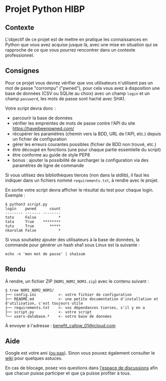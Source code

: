 # Projet Python HIBP

## Contexte

L'objectif de ce projet est de mettre en pratique les connaissances en Python
que vous avez acquise jusque là, avec une mise en situation qui se rapproche de
ce que vous pourrez rencontrer dans un contexte professionnel.

## Consignes

Pour ce projet vous devrez vérifier que vos utilisateurs n'utilisent pas un mot
de passe "corrompu" ("pwned"), pour cela vous avez à disposition une base de
données (CSV ou SQLite au choix) avec un champ `login` et un champ `password`,
les mots de passe sont haché avec SHA1.

Votre script devra donc :
- parcourir la base de données
- vérifier les empreintes de mots de passe contre l'API du site
  https://haveibeenpwned.com/
- récupérer les paramètres (chemin vers la BDD, URL de l'API, etc.) depuis un
  fichier de configuration
- gérer les erreurs courantes possibles (fichier de BDD non trouvé, etc.)
- être découpé en fonctions (une pour chaque partie essentielle du script)
- être conforme au guide de style PEP8
- bonus : ajouter la possibilité de surcharger la configuration via des
  paramètres de ligne de commande

Si vous utilisez des bibliothèques tierces (non dans la stdlib), il faut les
indiquer dans un fichiers nommé `requirements.txt`, à rendre avec le projet.

En sortie votre script devra afficher le résultat du test pour chaque login.
Exemple :

```
$ python3 script.py
login    pwned      count
-------- ------- --------
toto     False          *
tata     True    ********
tutu     True       *****
nkarolak False          *
```

Si vous souhaitez ajouter des utilisateurs à la base de données, la commande
pour générer un hash sha1 sous Linux est la suivante :

```
echo -n 'mon mot de passe' | sha1sum
```

## Rendu

À rendre, un fichier ZIP (`NOM1_NOM2_NOM3.zip`) avec le contenu suivant :

```
$ tree NOM1_NOM2_NOM3/
├── config.ini          <- votre fichier de configuration
├── README.md           <- une petite documentation d'installation et d'utilisation, c'est toujours utile
├── requirements.txt    <- vos dépendances tierces, s'il y en a
├── script.py           <- votre script
└── users-database.*    <- votre base de données
```

À envoyer à l'adresse : [benefit_callow_01@icloud.com](mailto:benefit_callow_01@icloud.com)

## Aide

Google est votre ami ([ou pas](https://www.zdnet.com/finance/google-is-not-your-friend/)).
Sinon vous pouvez également consulter le [wiki](/wiki) pour quelques astuces.

En cas de blocage, posez vos questions dans [l'espace de discussions](/discussions)
afin que chacun puisse participer et que ça puisse profiter à tous.
